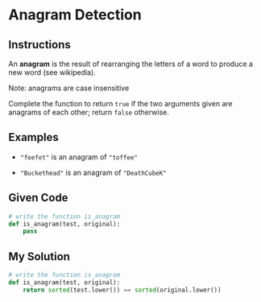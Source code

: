 # Anagram Detection

## Instructions

An **anagram** is the result of rearranging the letters of a word to produce a new word (see wikipedia).

Note: anagrams are case insensitive

Complete the function to return `true` if the two arguments given are anagrams of each other; return `false` otherwise.

## Examples

- `"foefet"` is an anagram of `"toffee"`

- `"Buckethead"` is an anagram of `"DeathCubeK"`

## Given Code
```python
# write the function is_anagram
def is_anagram(test, original):
    pass
```

## My Solution
```python
# write the function is_anagram
def is_anagram(test, original):
    return sorted(test.lower()) == sorted(original.lower())
```
